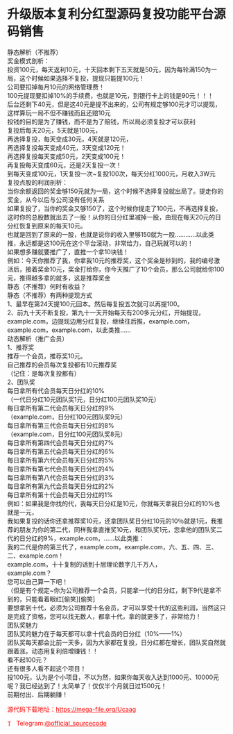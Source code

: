 # 升级版本复利分红型源码复投功能平台源码销售

静态解析（不推荐）<br>奖金模式剖析：<br>投资100元，每天返利10元，十天回本剩下五天就是50元，因为每轮满150为一局，这个时候如果选择不复投，提现只能提100元！<br>公司要扣掉每月10元的网络管理费！<br>100元提现要扣掉10%的手续费，也就是10元，到银行卡上的钱是90元！！！<br>后台还剩下40元，但是这40元是提不出来的，公司有规定够100元才可以提现，这样算玩一局不但不赚钱而且还赔10元<br>投钱的目的是为了赚钱，而不是为了赔钱，所以局必须复投才可以获利<br>复投后每天20元，5天就是100元，<br>再选择复投，每天变成30元，4天就是120元，<br>再选择复投每天变成40元，3天变成120元！<br>再选择复投每天变成50元，2天变成100元！<br>再复投每天变成60元，还是2天复投一次！<br>到每天变成100元，1天复投一次~复投100次，每天分红1000元，月收入3W元<br>复投点股的利润剖析：<br>当你余额返回的奖金够150元就为一局，这个时候不选择复投就出局了。提走你的奖金，从今以后与公司没有任何关系<br>如果复投了，当你的奖金又够150了，这个时候你提走了100元，不再选择复投，这时你的总股数就出去了一股！从你的日分红里减掉一股，由现在每天20元的日分红恢复到原来的每天10元。<br>也就是回到了原来的一股，也就是说你的收入里够150就为一股…………以此类推，永远都是这100元在这个平台滚动，非常给力，自己玩就可以的！<br>如果想多赚就要推广了，直推一个拿10块钱！<br>例如：今天你推荐了我，你拿我10元的推荐奖，这个奖金是秒到的，我的编号激活后，接着奖金10元，奖金打给你，你今天推广了10个会员，那么公司就给你100元，推得越多拿的就多，这是推荐奖金<br>静态（不推荐）何时有收益？<br>静态（不推荐）有两种提现方式<br>1、最早在第24天提100元回本。然后每复投五次就可以再提100。<br>2、前九十天不断复投，第九十一天开始每天有200多元分红，开始提现，example.com，边提现边用分红复投，继续往后推，example.com，example.com，example.com，以此类推......<br>动态解析（推广会员）<br>1、推荐奖<br>推荐一个会员，推荐奖10元。<br>自己推荐的会员每次复投都有10元推荐奖<br>（记住：是每次复投都有）<br>2、团队奖<br>每日拿所有代会员每天日分红的10%<br>（一代日分红10元团队奖1元，日分红100元团队奖10元） <br>每日拿所有第二代会员每天日分红的9% <br>（example.com，日分红100元团队奖9元） <br>每日拿所有第三代会员每天日分红的8% <br>（example.com，日分红100元团队奖8元） <br>每日拿所有第四代会员每天日分红的7% <br>每日拿所有第五代会员每天日分红的6% <br>每日拿所有第六代会员每天日分红的5%<br>每日拿所有第七代会员每天日分红的4% <br>每日拿所有第八代会员每天日分红的3% <br>每日拿所有第九代会员每天日分红的2%<br>每日拿所有第十代会员每天日分红的1%<br>例如：如果我是你找的代，我每天日分红是10元，你就每天拿我日分红的10%也就是一元，<br>我如果复投的话你还拿推荐奖10元，还拿团队奖日分红10元的10％就是1元，我推荐的朋友为你的第二代，同样我拿直推奖10元，和团队奖1元，您拿他的团队奖二代的日分红的9%，example.com，……以此类推：<br>我的二代是你的第三代了，example.com，example.com，六、五、四、三、二、example.com！<br>example.com，十十复制的话到十层理论数字几千万人，<br>example.com？<br>您可以自己算一下吧！<br>（但是有个规定~你为公司推荐一个会员，只能拿一代的日分红，剩下9代是拿不到的，只能看着眼红[偷笑][偷笑]<br>要想拿到十代，必须为公司推荐十名会员，才可以享受十代的这些利润，当然这只是完成了资格，您可以找无数人，都拿十代，拿的就更多了，非常给力！<br>团队奖魅力<br>团队奖的魅力在于每天都可以拿十代会员的日分红（10%——1%）<br>团队奖每天都会比前一天多，因为大家都在复投，日分红都在增长，团队奖自然就跟着涨。动态用复利倍增赚钱！！<br>看不起100元？<br>还有很多人看不起这个项目！<br>投100元，认为是个小项目，不以为然，如果你每天收入达到1000元、10000元呢？我已经达到了！太简单了！仅仅半个月就日过1500元！<br>前期付出、后期躺赚！<br>


<p style="color: red;">源代码下载地址：<a href="https://mega-file.org/Ucaag" style="color: red;">https://mega-file.org/Ucaag</a></p><p style="color: red;"><img src="https://cdn-icons-png.flaticon.com/512/2111/2111646.png" alt="Telegram Icon" style="width: 16px; vertical-align: middle; margin-right: 5px;">Telegram:<a href="https://t.me/official_sourcecode" style="color: red;">@official_sourcecode</a></p>